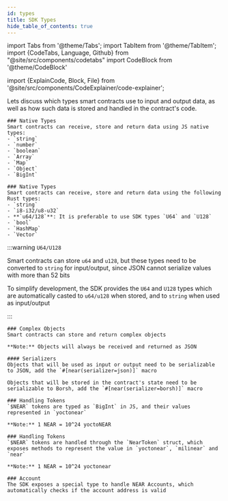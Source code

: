 ```yaml
---
id: types
title: SDK Types
hide_table_of_contents: true
---
```

import Tabs from '@theme/Tabs';
import TabItem from '@theme/TabItem';
import {CodeTabs, Language, Github} from "@site/src/components/codetabs"
import CodeBlock from '@theme/CodeBlock'

import {ExplainCode, Block, File} from '@site/src/components/CodeExplainer/code-explainer';

Lets discuss which types smart contracts use to input and output data, as well as how such data is stored and handled in the contract's code.

<ExplainCode languages="js,rust">

<Block highlights='{"js":"5,8,13"}' fname="hello-near">

    ### Native Types
    Smart contracts can receive, store and return data using JS native types:
    - `string`
    - `number`
    - `boolean`
    - `Array`
    - `Map`
    - `Object`
    - `BigInt`

</Block>

<Block highlights='{"rust":"6,13,22,27"}' fname="hello-near">

    ### Native Types
    Smart contracts can receive, store and return data using the following Rust types:
    - `string`
    - `i8-i32/u8-u32`
    - **`u64/128`**: It is preferable to use SDK types `U64` and `U128`
    - `bool`
    - `HashMap`
    - `Vector`

</Block>

<Block highlights='{"rust": "1,15,22,64"}' fname="auction" type='info'>

:::warning `U64/U128`

Smart contracts can store `u64` and `u128`, but these types need to be converted to `string` for input/output, since JSON cannot serialize values with more than 52 bits

To simplify development, the SDK provides the `U64` and `U128` types which are automatically casted to `u64/u128` when stored, and to `string` when used as input/output

:::

</Block>

<Block highlights='{"js":"3-6", "rust": "6-9"}' fname="auction">

    ### Complex Objects
    Smart contracts can store and return complex objects

    **Note:** Objects will always be received and returned as JSON

</Block>

<Block highlights='{"rust": "4"}' fname="auction">

    #### Serializers
    Objects that will be used as input or output need to be serializable to JSON, add the `#[near(serializer=json)]` macro

    Objects that will be stored in the contract's state need to be serializable to Borsh, add the `#[near(serializer=borsh)]` macro

</Block>

<Block highlights='{"js": "5,11,47"}' fname="auction">

    ### Handling Tokens
    `$NEAR` tokens are typed as `BigInt` in JS, and their values represented in `yoctonear`

    **Note:** 1 NEAR = 10^24 yoctoNEAR

</Block>

<Block highlights='{"rust": ""}' fname="auction">

    ### Handling Tokens
    `$NEAR` tokens are handled through the `NearToken` struct, which exposes methods to represent the value in `yoctonear`, `milinear` and `near`

    **Note:** 1 NEAR = 10^24 yoctonear

</Block>

<Block highlights='{"js": "4", "rust": "7"}' fname="auction">

    ### Account
    The SDK exposes a special type to handle NEAR Accounts, which automatically checks if the account address is valid

</Block>

<File language="js" fname="hello-near"
    url="https://github.com/near-examples/hello-near-examples/blob/main/contract-ts/src/contract.ts"
    start="2" end="18" />

<File language="rust" fname="hello-near"
    url="https://github.com/near-examples/hello-near-examples/blob/main/contract-rs/src/lib.rs"
    start="2" end="32" />

<File language="js" fname="auction"
    url="https://github.com/near-examples/auction-examples/blob/main/contract-ts/src/contract.ts"
    start="2" end="51" />

<File language="rust" fname="auction"
    url="https://github.com/near-examples/auction-examples/blob/main/contract-rs/src/lib.rs"
    start="2" end="68" />

</ExplainCode>
